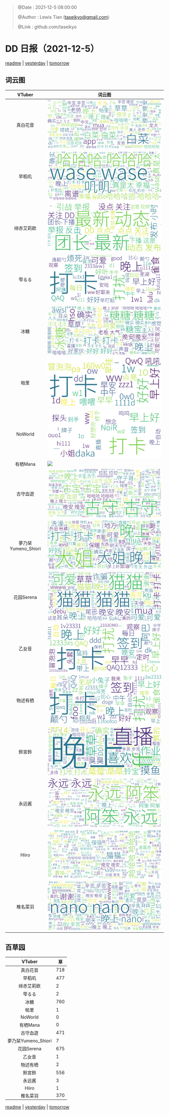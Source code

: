 > @Date    : 2021-12-5 08:00:00
>
> @Author  : Lewis Tian (taseikyo@gmail.com)
>
> @Link    : github.com/taseikyo

# DD 日报（2021-12-5）

[readme](../README.md) | [yesterday](2021-12-4.md) | [tomorrow](2021-12-6.md)

## 词云图

|VTuber|词云图|
|:-:|-|
|真白花音|![](../../images/daily/21402309_2021-12-5_purge_wordcloud.png)|
|早稻叽|![](../../images/daily/41682_2021-12-5_purge_wordcloud.png)|
|绯赤艾莉欧|![](../../images/daily/21396545_2021-12-5_purge_wordcloud.png)|
|雫るる|![](../../images/daily/21013446_2021-12-5_purge_wordcloud.png)|
|冰糖|![](../../images/daily/876396_2021-12-5_purge_wordcloud.png)|
|帕里|![](../../images/daily/4895312_2021-12-5_purge_wordcloud.png)|
|NoWorld|![](../../images/daily/21448649_2021-12-5_purge_wordcloud.png)|
|有栖Mana|![](../../images/daily/6542258_2021-12-5_purge_wordcloud.png)|
|古守血遊|![](../../images/daily/8725120_2021-12-5_purge_wordcloud.png)|
|夢乃栞Yumeno_Shiori|![](../../images/daily/14052636_2021-12-5_purge_wordcloud.png)|
|花园Serena|![](../../images/daily/14327465_2021-12-5_purge_wordcloud.png)|
|乙女音|![](../../images/daily/21320551_2021-12-5_purge_wordcloud.png)|
|物述有栖|![](../../images/daily/21449083_2021-12-5_purge_wordcloud.png)|
|鈴宮鈴|![](../../images/daily/21685677_2021-12-5_purge_wordcloud.png)|
|永远酱|![](../../images/daily/21701071_2021-12-5_purge_wordcloud.png)|
|Hiiro|![](../../images/daily/21919321_2021-12-5_purge_wordcloud.png)|
|椎名菜羽|![](../../images/daily/22347054_2021-12-5_purge_wordcloud.png)|

## 百草园

|VTuber|草|
|:-:|-|
|真白花音|718|
|早稻叽|477|
|绯赤艾莉欧|2|
|雫るる|2|
|冰糖|760|
|帕里|1|
|NoWorld|0|
|有栖Mana|0|
|古守血遊|471|
|夢乃栞Yumeno_Shiori|7|
|花园Serena|675|
|乙女音|1|
|物述有栖|2|
|鈴宮鈴|556|
|永远酱|3|
|Hiiro|1|
|椎名菜羽|370|

[readme](../README.md) | [yesterday](2021-12-4.md) | [tomorrow](2021-12-6.md)
